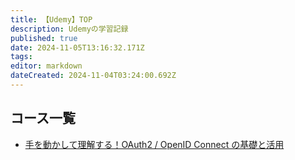 ```yaml
---
title: 【Udemy】TOP
description: Udemyの学習記録
published: true
date: 2024-11-05T13:16:32.171Z
tags: 
editor: markdown
dateCreated: 2024-11-04T03:24:00.692Z
---
```


## コース一覧
- [手を動かして理解する！OAuth2 / OpenID Connect の基礎と活用
](/oauth2-openid-connect)